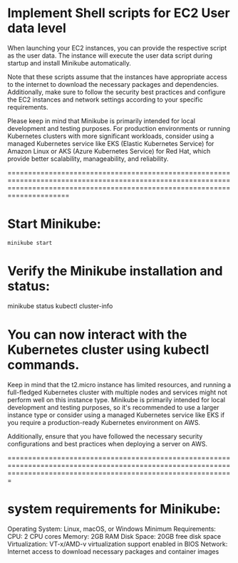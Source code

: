 
# Implement Shell scripts for EC2 User data level

When launching your EC2 instances, you can provide the respective script as the user data. The instance will execute the user data script during startup and install Minikube automatically.

Note that these scripts assume that the instances have appropriate access to the internet to download the necessary packages and dependencies. Additionally, make sure to follow the security best practices and configure the EC2 instances and network settings according to your specific requirements.

Please keep in mind that Minikube is primarily intended for local development and testing purposes. For production environments or running Kubernetes clusters with more significant workloads, consider using a managed Kubernetes service like EKS (Elastic Kubernetes Service) for Amazon Linux or AKS (Azure Kubernetes Service) for Red Hat, which provide better scalability, manageability, and reliability.




=================================================================================================================================================================================

#
# Start Minikube:
 
    minikube start

# Verify the Minikube installation and status:

   minikube status
   kubectl cluster-info


# You can now interact with the Kubernetes cluster using kubectl commands.

Keep in mind that the t2.micro instance has limited resources, and running a full-fledged Kubernetes cluster with multiple nodes and services might not perform well on this instance type. Minikube is primarily intended for local development and testing purposes, so it's recommended to use a larger instance type or consider using a managed Kubernetes service like EKS if you require a production-ready Kubernetes environment on AWS.

Additionally, ensure that you have followed the necessary security configurations and best practices when deploying a server on AWS.


===================================================================================================================================================================


# system requirements for Minikube:

Operating System: Linux, macOS, or Windows
Minimum Requirements:
CPU: 2 CPU cores
Memory: 2GB RAM
Disk Space: 20GB free disk space
Virtualization: VT-x/AMD-v virtualization support enabled in BIOS
Network: Internet access to download necessary packages and container images